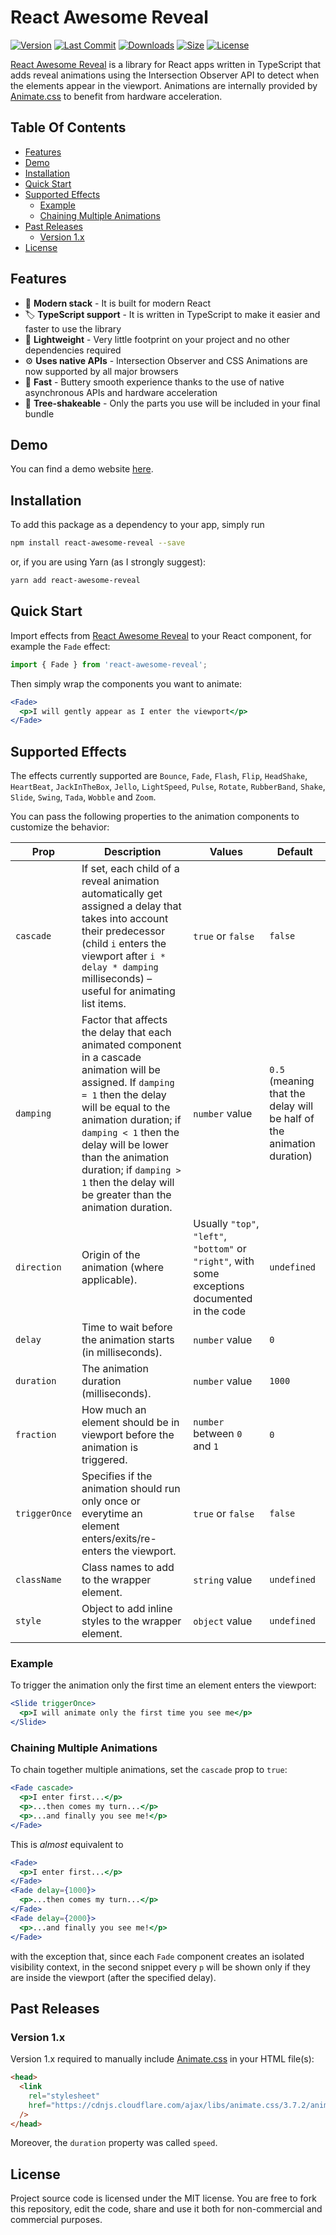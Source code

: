 # React Awesome Reveal

[![Version](https://badgen.net/npm/v/react-awesome-reveal)](https://www.npmjs.com/package/react-awesome-reveal/v/latest)
[![Last Commit](https://badgen.net/github/last-commit/dennismorello/react-awesome-reveal)](https://github.com/dennismorello/react-awesome-reveal/commits/master)
[![Downloads](https://badgen.net/npm/dt/react-awesome-reveal)](https://www.npmjs.com/package/react-awesome-reveal/v/latest)
[![Size](https://badgen.net/bundlephobia/minzip/react-awesome-reveal)](https://bundlephobia.com/result?p=react-awesome-reveal@latest)
[![License](https://badgen.net/npm/license/react-awesome-reveal)](https://www.npmjs.com/package/react-awesome-reveal/v/latest)

[React Awesome Reveal](https://github.com/dennismorello/react-awesome-reveal) is a library for React apps written in TypeScript that adds reveal animations using the Intersection Observer API to detect when the elements appear in the viewport. Animations are internally provided by [Animate.css](https://github.com/daneden/animate.css) to benefit from hardware acceleration.

## Table Of Contents

- [Features](#features)
- [Demo](#demo)
- [Installation](#installation)
- [Quick Start](#quick-start)
- [Supported Effects](#supported-effects)
  - [Example](#example)
  - [Chaining Multiple Animations](#chaining-multiple-animations)
- [Past Releases](#past-releases)
  - [Version 1.x](#version-1x)
- [License](#license)

## Features

- 🎁 **Modern stack** - It is built for modern React
- 🏷 **TypeScript support** - It is written in TypeScript to make it easier and faster to use the library
- 🍃 **Lightweight** - Very little footprint on your project and no other dependencies required
- ⚙️ **Uses native APIs** - Intersection Observer and CSS Animations are now supported by all major browsers
- 🚀 **Fast** - Buttery smooth experience thanks to the use of native asynchronous APIs and hardware acceleration
- 🌳 **Tree-shakeable** - Only the parts you use will be included in your final bundle

## Demo

You can find a demo website [here](https://react-awesome-reveal.morello.dev).

## Installation

To add this package as a dependency to your app, simply run

```sh
npm install react-awesome-reveal --save
```

or, if you are using Yarn (as I strongly suggest):

```sh
yarn add react-awesome-reveal
```

## Quick Start

Import effects from [React Awesome Reveal](https://www.npmjs.com/package/react-awesome-reveal) to your React component, for example the `Fade` effect:

```js
import { Fade } from 'react-awesome-reveal';
```

Then simply wrap the components you want to animate:

```jsx
<Fade>
  <p>I will gently appear as I enter the viewport</p>
</Fade>
```

## Supported Effects

The effects currently supported are `Bounce`, `Fade`, `Flash`, `Flip`, `HeadShake`, `HeartBeat`, `JackInTheBox`, `Jello`, `LightSpeed`, `Pulse`, `Rotate`, `RubberBand`, `Shake`, `Slide`, `Swing`, `Tada`, `Wobble` and `Zoom`.

You can pass the following properties to the animation components to customize the behavior:

| Prop          | Description                                                                                                                                                                                                                                                                                                                          | Values                                                                                          | Default                                                               |
| ------------- | ------------------------------------------------------------------------------------------------------------------------------------------------------------------------------------------------------------------------------------------------------------------------------------------------------------------------------------ | ----------------------------------------------------------------------------------------------- | --------------------------------------------------------------------- |
| `cascade`     | If set, each child of a reveal animation automatically get assigned a delay that takes into account their predecessor (child `i` enters the viewport after `i * delay * damping` milliseconds) – useful for animating list items.                                                                                                    | `true` or `false`                                                                               | `false`                                                               |
| `damping`     | Factor that affects the delay that each animated component in a cascade animation will be assigned. If `damping = 1` then the delay will be equal to the animation duration; if `damping < 1` then the delay will be lower than the animation duration; if `damping > 1` then the delay will be greater than the animation duration. | `number` value                                                                                  | `0.5` (meaning that the delay will be half of the animation duration) |
| `direction`   | Origin of the animation (where applicable).                                                                                                                                                                                                                                                                                          | Usually `"top"`, `"left"`, `"bottom"` or `"right"`, with some exceptions documented in the code | `undefined`                                                           |
| `delay`       | Time to wait before the animation starts (in milliseconds).                                                                                                                                                                                                                                                                          | `number` value                                                                                  | `0`                                                                   |
| `duration`    | The animation duration (milliseconds).                                                                                                                                                                                                                                                                                               | `number` value                                                                                  | `1000`                                                                |
| `fraction`    | How much an element should be in viewport before the animation is triggered.                                                                                                                                                                                                                                                         | `number` between `0` and `1`                                                                    | `0`                                                                   |
| `triggerOnce` | Specifies if the animation should run only once or everytime an element enters/exits/re-enters the viewport.                                                                                                                                                                                                                         | `true` or `false`                                                                               | `false`                                                               |
| `className`   | Class names to add to the wrapper element.                                                                                                                                                                                                                                                                                           | `string` value                                                                                  | `undefined`                                                           |
| `style`       | Object to add inline styles to the wrapper element.                                                                                                                                                                                                                                                                                  | `object` value                                                                                  | `undefined`                                                           |

### Example

To trigger the animation only the first time an element enters the viewport:

```jsx
<Slide triggerOnce>
  <p>I will animate only the first time you see me</p>
</Slide>
```

### Chaining Multiple Animations

To chain together multiple animations, set the `cascade` prop to `true`:

```jsx
<Fade cascade>
  <p>I enter first...</p>
  <p>...then comes my turn...</p>
  <p>...and finally you see me!</p>
</Fade>
```

This is _almost_ equivalent to

```jsx
<Fade>
  <p>I enter first...</p>
</Fade>
<Fade delay={1000}>
  <p>...then comes my turn...</p>
</Fade>
<Fade delay={2000}>
  <p>...and finally you see me!</p>
</Fade>
```

with the exception that, since each `Fade` component creates an isolated visibility context, in the second snippet every `p` will be shown only if they are inside the viewport (after the specified delay).

## Past Releases

### Version 1.x

Version 1.x required to manually include [Animate.css](https://github.com/daneden/animate.css) in your HTML file(s):

```html
<head>
  <link
    rel="stylesheet"
    href="https://cdnjs.cloudflare.com/ajax/libs/animate.css/3.7.2/animate.min.css"
  />
</head>
```

Moreover, the `duration` property was called `speed`.

## License

Project source code is licensed under the MIT license. You are free to fork this repository, edit the code, share and use it both for non-commercial and commercial purposes.
